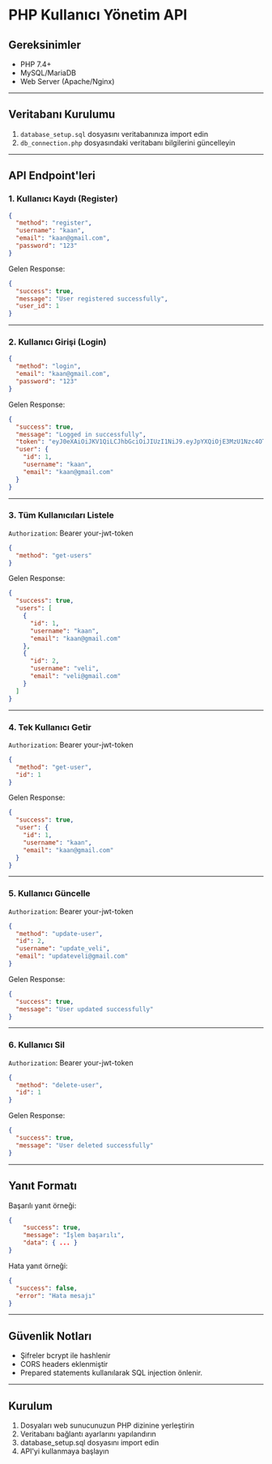 # PHP Kullanıcı Yönetim API

## Gereksinimler

- PHP 7.4+
- MySQL/MariaDB
- Web Server (Apache/Nginx)

---

## Veritabanı Kurulumu

1. `database_setup.sql` dosyasını veritabanınıza import edin
2. `db_connection.php` dosyasındaki veritabanı bilgilerini güncelleyin

---

## API Endpoint'leri

### 1. Kullanıcı Kaydı (Register)

```json
{
  "method": "register",
  "username": "kaan",
  "email": "kaan@gmail.com",
  "password": "123"
}
```

Gelen Response:

```json
{
  "success": true,
  "message": "User registered successfully",
  "user_id": 1
}
```

---

### 2. Kullanıcı Girişi (Login)

```json
{
  "method": "login",
  "email": "kaan@gmail.com",
  "password": "123"
}
```

Gelen Response:

```json
{
  "success": true,
  "message": "Logged in successfully",
  "token": "eyJ0eXAiOiJKV1QiLCJhbGciOiJIUzI1NiJ9.eyJpYXQiOjE3MzU1Nzc4OTAsImV4cCI6MTczNTU4MTQ5MCwidXNlcl9pZCI6MSwidXNlcm5hbWUiOiJrYWFuIiwiZW1haWwiOiJrYWFuQGdtYWlsLmNvbSJ9.qwB9BjD0jCzVLyFTy41DgfFkndj82i387Jbl6SjBZ5Y=",
  "user": {
    "id": 1,
    "username": "kaan",
    "email": "kaan@gmail.com"
  }
}
```

---

### 3. Tüm Kullanıcıları Listele

`Authorization`: Bearer your-jwt-token

```json
{
  "method": "get-users"
}
```

Gelen Response:

```json
{
  "success": true,
  "users": [
    {
      "id": 1,
      "username": "kaan",
      "email": "kaan@gmail.com"
    },
    {
      "id": 2,
      "username": "veli",
      "email": "veli@gmail.com"
    }
  ]
}
```

---

### 4. Tek Kullanıcı Getir

`Authorization`: Bearer your-jwt-token

```json
{
  "method": "get-user",
  "id": 1
}
```

Gelen Response:

```json
{
  "success": true,
  "user": {
    "id": 1,
    "username": "kaan",
    "email": "kaan@gmail.com"
  }
}
```

---

### 5. Kullanıcı Güncelle

`Authorization`: Bearer your-jwt-token

```json
{
  "method": "update-user",
  "id": 2,
  "username": "update_veli",
  "email": "updateveli@gmail.com"
}
```

Gelen Response:

```json
{
  "success": true,
  "message": "User updated successfully"
}
```

---

### 6. Kullanıcı Sil

`Authorization`: Bearer your-jwt-token

```json
{
  "method": "delete-user",
  "id": 1
}
```

Gelen Response:

```json
{
  "success": true,
  "message": "User deleted successfully"
}
```

---

## Yanıt Formatı

Başarılı yanıt örneği:

```json
{
    "success": true,
    "message": "İşlem başarılı",
    "data": { ... }
}
```

Hata yanıt örneği:

```json
{
  "success": false,
  "error": "Hata mesajı"
}
```

---

## Güvenlik Notları

- Şifreler bcrypt ile hashlenir
- CORS headers eklenmiştir
- Prepared statements kullanılarak SQL injection önlenir.

---

## Kurulum

1. Dosyaları web sunucunuzun PHP dizinine yerleştirin
2. Veritabanı bağlantı ayarlarını yapılandırın
3. database_setup.sql dosyasını import edin
4. API'yi kullanmaya başlayın

